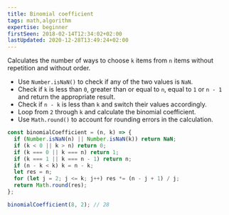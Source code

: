 ```yaml
---
title: Binomial coefficient
tags: math,algorithm
expertise: beginner
firstSeen: 2018-02-14T12:34:02+02:00
lastUpdated: 2020-12-28T13:49:24+02:00
---
```


Calculates the number of ways to choose `k` items from `n` items without repetition and without order.

- Use `Number.isNaN()` to check if any of the two values is `NaN`.
- Check if `k` is less than `0`, greater than or equal to `n`, equal to `1` or `n - 1` and return the appropriate result.
- Check if `n - k` is less than `k` and switch their values accordingly.
- Loop from `2` through `k` and calculate the binomial coefficient.
- Use `Math.round()` to account for rounding errors in the calculation.

```js
const binomialCoefficient = (n, k) => {
  if (Number.isNaN(n) || Number.isNaN(k)) return NaN;
  if (k < 0 || k > n) return 0;
  if (k === 0 || k === n) return 1;
  if (k === 1 || k === n - 1) return n;
  if (n - k < k) k = n - k;
  let res = n;
  for (let j = 2; j <= k; j++) res *= (n - j + 1) / j;
  return Math.round(res);
};
```

```js
binomialCoefficient(8, 2); // 28
```
